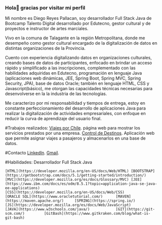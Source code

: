  ### Hola👋 gracias por visitar mi perfil

Mi nombre es Diego Reyes Pallacan, soy desarrollador Full Stack Java de Bootcamp Talento Digital desarrollado por Edutecno, gestor cultural y de proyectos e instructor de artes marciales.

Vivo en la comuna de Talagante en la región Metropolitana, donde me desempeño como gestor cultural encargado de la digitalización de datos en distintas organizaciones de la Provincia.

Cuento con experiencia digitalizando datos en organizaciones culturales, creando bases de datos de participantes, enfocado en brindar un acceso rápido y simplificado a las inscripciones, complementado con las habilidades adquiridas en Edutecno, programación en lenguaje Java (aplicaciones web dinámicas, JEE, Spring Boot, Spring MVC, Spring Security, JPA), base de datos Oracle; también en lenguaje HTML, CSS y Javascript(básico), me otorgan las capacidades técnicas necesarias para desenvolverse en la la industria de las tecnologías.

Me caracterizo por mi responsabilidad y tiempos de entrega, estoy en constante perfeccionamiento del desarrollo de aplicaciones Java para realizar la digitalización de actividades empresariales, con enfoque en reducir la curva de aprendizaje del usuario final.

#Trabajos realizados:
    [Viajes por Chile](https://github.com/diegoreyesDev/Prueba-Viajes-por-Chile). página web para mostrar los servicios prestados por una empresa.
    [Control de Destinos](https://github.com/diegoreyesDev/Java-Control-de-Destinos). Aplicación web que permite asignar viajes a pasajeros y almacenarlos en una base de datos.

#Contacto
    [LinkedIn](https://www.linkedin.com/in/diegoreyes-dev/).
    [Gmail](diegoreyes.dev@gmail.com).

#Habilidades: Desarrollador Full Stack Java

    [HTML](https://developer.mozilla.org/en-US/docs/Web/HTML) [BOOTSTRAP](https://getbootstrap.com/docs/5.1/getting-started/introduction/)  [MVC](https://developer.mozilla.org/es/docs/Glossary/MVC) [JEE](https://www.ibm.com/docs/es/odm/8.5.1?topic=application-java-se-java-ee-applications)
    [CSS](https://developer.mozilla.org/en-US/docs/Web/CSS)         [ORACLE SQL](https://www.oracletutorial.com/)      [MAVEN](https://maven.apache.org/)     [SPRING](https://spring.io/)
    [JS](https://developer.mozilla.org/es/docs/Web/JavaScript)          [JAVA](https://www.w3schools.com/java/)            [GIT](https://git-scm.com/)         [GitBash](https://www.gitkraken.com/blog/what-is-git-bash)   
    

<!--
**diegoreyesDev/diegoreyesDev** is a ✨ _special_ ✨ repository because its `README.md` (this file) appears on your GitHub profile.

Here are some ideas to get you started:

- 🔭 I’m currently working on ...
- 🌱 I’m currently learning ...
- 👯 I’m looking to collaborate on ...
- 🤔 I’m looking for help with ...
- 💬 Ask me about ...
- 📫 How to reach me: ...
- 😄 Pronouns: ...
- ⚡ Fun fact: ...
-->
